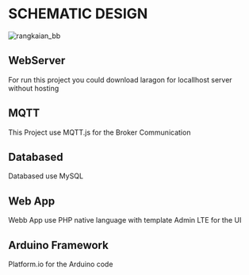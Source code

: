 # SCHEMATIC DESIGN
![rangkaian_bb](https://github.com/TuBagus7/LoadCell-IoT-integrated-MQTT.js-and-WebApp/assets/88296190/c603f592-2994-46a3-ae0c-8fb1d408a3f9)

## WebServer
For run this project you could download laragon for locallhost server without hosting
## MQTT
This Project use MQTT.js for the Broker Communication
## Databased
Databased use MySQL
## Web App
Webb App use PHP native language with template Admin LTE for the UI
## Arduino Framework
Platform.io for the Arduino code
